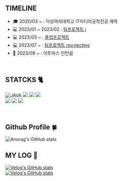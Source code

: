 

<!--<img src="https://capsule-render.vercel.app/api?type=waving&color=0:9796f0,100:fbc7d4&height=200&section=header&reversal=true&text=chaeyeon`s%20GITHUB&fontSize=50" />
  
  <br/>-->
  
## TIMELINE
- 🎓 2020/03 ~ : 덕성여자대학교 IT미디어공학전공 재학
- 💻 2023/01 ~ 2023/02 : [팀프로젝트 i ](https://github.com/kchaeys2/umc_I)
- 💻 2023/03 ~ : [졸업프로젝트](https://github.com/kchaeys2/ViewMe_Python)
- 💻 2023/07 ~ : [팀프로젝트 mu:necting](https://github.com/Mu-necting/Mu-necting_Server)
- 🏢 2023/09 ~ : 이투마스 인턴쉽
<br/>

## STATCKS 🐈
![JAVA](https://img.shields.io/badge/java-007396?style=for-the-badge&logo=java&logoColor=white)
<img src="https://img.shields.io/badge/python-3776AB?style=for-the-badge&logo=python&logoColor=white">
<img src="https://img.shields.io/badge/mysql-4479A1?style=for-the-badge&logo=mysql&logoColor=white">
<img src="https://img.shields.io/badge/springboot-6DB33F?style=for-the-badge&logo=springboot&logoColor=white">
<br/>
<img src="https://img.shields.io/badge/github-181717?style=for-the-badge&logo=github&logoColor=white">
<img src="https://img.shields.io/badge/socket.io-010101?style=for-the-badge&logo=socket.io&logoColor=white">
<img src="https://img.shields.io/badge/aws-232F3E?style=for-the-badge&logo=aws&logoColor=white">

<br/>

## Github Profile 🍀
![Anurag's GitHub stats](https://github-readme-stats.vercel.app/api?username=kchaeys2&show_icons=true&theme=buefy&count-private=true&hide_border=true)

## MY LOG 💚
[![Velog's GitHub stats](https://velog-readme-stats.vercel.app/api?name=kchaeys2)](https://velog.io/@kchaeys2)
<br/>
[![Velog's GitHub stats](https://velog-readme-stats.vercel.app/api/badge?name=kchaeys2)](https://velog.io/@kchaeys2) 


<!--[![Solved.ac Profile](http://mazassumnida.wtf/api/v2/generate_badge?boj=kchaeys2)](https://solved.ac/profile/kchaeys2)-->

<!--<img src="https://img.shields.io/badge/flask-000000?style=for-the-badge&logo=flask&logoColor=white">-->

